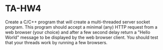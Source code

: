 # TA-HW4
Create a C/C++ program that will create a multi-threaded server socket program.  This program should accept a minimal (any) HTTP request from a web browser (your choice) and after a few second delay  return a "Hello World" message to be displayed by the web browser client.  You should test that your threads work by running a few browsers.